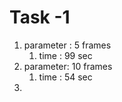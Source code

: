 # Task -1 

1. parameter : 5 frames
   1. time : 99 sec
2. parameter: 10 frames
   1. time : 54 sec
3.
